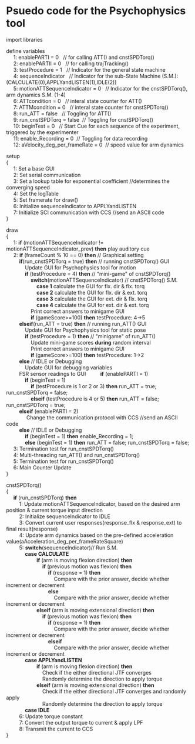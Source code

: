 # Psuedo code for the Psychophysics tool

import libraries  
  
define variables  
&nbsp;&nbsp;&nbsp;&nbsp; 1: enablePARTI = 0	&nbsp;&nbsp;// for calling ATT() and cnstSPDTorq()  
&nbsp;&nbsp;&nbsp;&nbsp; 2: enablePARTII = 0	&nbsp;&nbsp;// for calling trajTracking()   
&nbsp;&nbsp;&nbsp;&nbsp; 3: testProcedure = 1	&nbsp;&nbsp;// Indicator for the general state machine  
&nbsp;&nbsp;&nbsp;&nbsp; 4: sequenceIndicator	&nbsp;&nbsp;// Indicator for the sub-State Machine (S.M.): (CALCULATE(0),APPLYandLISTEN(1),IDLE(2))  
&nbsp;&nbsp;&nbsp;&nbsp; 5: motionATTSequenceIndicator = 0 &nbsp;&nbsp;// Indicator for the cnstSPDTorq(), arm dynamics S.M. (1-4)  
&nbsp;&nbsp;&nbsp;&nbsp; 6: ATTcondition = 0	&nbsp;&nbsp;// interal state counter for ATT()  
&nbsp;&nbsp;&nbsp;&nbsp; 7: ATTMcondition = 0	&nbsp;&nbsp;// interal state counter for cnstSPDTorq()  
&nbsp;&nbsp;&nbsp;&nbsp; 8: run_ATT = false	&nbsp;&nbsp;// Toggling for ATT()  
&nbsp;&nbsp;&nbsp;&nbsp; 9: run_cnstSPDTorq  = false&nbsp;&nbsp;// Toggling for cnstSPDTorq()  
&nbsp;&nbsp;&nbsp;&nbsp; 10: beginTest = 0 	&nbsp;&nbsp;// Start Cue for each sequence of the experiment, triggered by the experimenter  
&nbsp;&nbsp;&nbsp;&nbsp; 11: enable_Recording = 0&nbsp;&nbsp;// Toggling for data recording  
&nbsp;&nbsp;&nbsp;&nbsp; 12: aVelocity_deg_per_frameRate = 0&nbsp;&nbsp;// speed value for arm dynamics  

setup  
{  
&nbsp;&nbsp;&nbsp;&nbsp; 1: Set a base GUI  
&nbsp;&nbsp;&nbsp;&nbsp; 2: Set serial communication  
&nbsp;&nbsp;&nbsp;&nbsp; 3: Set a lookup table for exponential coefficient //determines the converging speed  
&nbsp;&nbsp;&nbsp;&nbsp; 4: Set the logTable  
&nbsp;&nbsp;&nbsp;&nbsp; 5: Set framerate for draw()  
&nbsp;&nbsp;&nbsp;&nbsp; 6: Initialize sequenceIndicator to APPLYandLISTEN  
&nbsp;&nbsp;&nbsp;&nbsp; 7: Initialize SCI communication with CCS //send an ASCII code  
}  
  
draw  
{  
&nbsp;&nbsp;&nbsp;&nbsp; 1: **if** (motionATTSequenceIndicator != motionATTSequenceIndicator_prev) **then** play auditory cue  
&nbsp;&nbsp;&nbsp;&nbsp; 2: **if** (frameCount % 10 == 0) **then** // Graphical setting   
&nbsp;&nbsp;&nbsp;&nbsp;&nbsp;&nbsp;&nbsp;&nbsp; **if**(run_cnstSPDTorq = true) **then** // running cnstSPDTorq() GUI  
&nbsp;&nbsp;&nbsp;&nbsp;&nbsp;&nbsp;&nbsp;&nbsp;&nbsp;&nbsp;&nbsp;&nbsp; Update GUI for Psychophysics tool for motion  
&nbsp;&nbsp;&nbsp;&nbsp;&nbsp;&nbsp;&nbsp;&nbsp;&nbsp;&nbsp;&nbsp;&nbsp; **if** (testProcedure = 4) **then** // "mini-game" of cnstSPDTorq()  
&nbsp;&nbsp;&nbsp;&nbsp;&nbsp;&nbsp;&nbsp;&nbsp;&nbsp;&nbsp;&nbsp;&nbsp;&nbsp;&nbsp;&nbsp;&nbsp; **switch**(motionATTSequenceIndicator) // cnstSPDTorq() S.M.  
&nbsp;&nbsp;&nbsp;&nbsp;&nbsp;&nbsp;&nbsp;&nbsp;&nbsp;&nbsp;&nbsp;&nbsp;&nbsp;&nbsp;&nbsp;&nbsp;&nbsp;&nbsp;&nbsp;&nbsp; **case 1** calculate the GUI for flx. dir & flx. torq  
&nbsp;&nbsp;&nbsp;&nbsp;&nbsp;&nbsp;&nbsp;&nbsp;&nbsp;&nbsp;&nbsp;&nbsp;&nbsp;&nbsp;&nbsp;&nbsp;&nbsp;&nbsp;&nbsp;&nbsp; **case 2** calculate the GUI for flx. dir & ext. torq  
&nbsp;&nbsp;&nbsp;&nbsp;&nbsp;&nbsp;&nbsp;&nbsp;&nbsp;&nbsp;&nbsp;&nbsp;&nbsp;&nbsp;&nbsp;&nbsp;&nbsp;&nbsp;&nbsp;&nbsp; **case 3** calculate the GUI for ext. dir & flx. torq  
&nbsp;&nbsp;&nbsp;&nbsp;&nbsp;&nbsp;&nbsp;&nbsp;&nbsp;&nbsp;&nbsp;&nbsp;&nbsp;&nbsp;&nbsp;&nbsp;&nbsp;&nbsp;&nbsp;&nbsp; **case 4** calculate the GUI for ext. dir & ext. torq  
&nbsp;&nbsp;&nbsp;&nbsp;&nbsp;&nbsp;&nbsp;&nbsp;&nbsp;&nbsp;&nbsp;&nbsp;&nbsp;&nbsp;&nbsp;&nbsp; Print correct answers to minigame GUI  
&nbsp;&nbsp;&nbsp;&nbsp;&nbsp;&nbsp;&nbsp;&nbsp;&nbsp;&nbsp;&nbsp;&nbsp;&nbsp;&nbsp;&nbsp;&nbsp; **if** (gameScore>=100) **then** testProcedure: 4->5   
&nbsp;&nbsp;&nbsp;&nbsp;&nbsp;&nbsp;&nbsp;&nbsp; **elseif**(run_ATT = true) **then** // running run_ATT() GUI  
&nbsp;&nbsp;&nbsp;&nbsp;&nbsp;&nbsp;&nbsp;&nbsp;&nbsp;&nbsp;&nbsp;&nbsp; Update GUI for Psychophysics tool for static pose  
&nbsp;&nbsp;&nbsp;&nbsp;&nbsp;&nbsp;&nbsp;&nbsp;&nbsp;&nbsp;&nbsp;&nbsp; **if** (testProcedure = 1) **then** // "minigame" of run_ATT()  
&nbsp;&nbsp;&nbsp;&nbsp;&nbsp;&nbsp;&nbsp;&nbsp;&nbsp;&nbsp;&nbsp;&nbsp;&nbsp;&nbsp;&nbsp;&nbsp; Update mini-game scores **during** random interval  
&nbsp;&nbsp;&nbsp;&nbsp;&nbsp;&nbsp;&nbsp;&nbsp;&nbsp;&nbsp;&nbsp;&nbsp;&nbsp;&nbsp;&nbsp;&nbsp; Print correct answers to minigame GUI  
&nbsp;&nbsp;&nbsp;&nbsp;&nbsp;&nbsp;&nbsp;&nbsp;&nbsp;&nbsp;&nbsp;&nbsp;&nbsp;&nbsp;&nbsp;&nbsp; **if** (gameScore>=100) **then** testProcedure: 1->2   
&nbsp;&nbsp;&nbsp;&nbsp;&nbsp;&nbsp;&nbsp;&nbsp; **else** // IDLE or Debugging  
&nbsp;&nbsp;&nbsp;&nbsp;&nbsp;&nbsp;&nbsp;&nbsp;&nbsp;&nbsp;&nbsp;&nbsp; Update GUI for debugging variables  
&nbsp;&nbsp;&nbsp;&nbsp;&nbsp;&nbsp;&nbsp;&nbsp; FSR sensor readings to GUI
&nbsp;&nbsp;&nbsp;&nbsp;&nbsp;&nbsp;&nbsp;&nbsp; **if** (enablePARTI = 1)  
&nbsp;&nbsp;&nbsp;&nbsp;&nbsp;&nbsp;&nbsp;&nbsp;&nbsp;&nbsp;&nbsp;&nbsp; **if** (beginTest = 1)  
&nbsp;&nbsp;&nbsp;&nbsp;&nbsp;&nbsp;&nbsp;&nbsp;&nbsp;&nbsp;&nbsp;&nbsp;&nbsp;&nbsp;&nbsp;&nbsp; **if** (testProcedure is 1 or 2 or 3) **then** run_ATT = true;  run_cnstSPDTorq = false;  
&nbsp;&nbsp;&nbsp;&nbsp;&nbsp;&nbsp;&nbsp;&nbsp;&nbsp;&nbsp;&nbsp;&nbsp;&nbsp;&nbsp;&nbsp;&nbsp; **elseif** (testProcedure is 4 or 5) **then** run_ATT = false;   run_cnstSPDTorq = true;     
&nbsp;&nbsp;&nbsp;&nbsp;&nbsp;&nbsp;&nbsp;&nbsp; **elseif** (enablePARTI = 2)  
&nbsp;&nbsp;&nbsp;&nbsp;&nbsp;&nbsp;&nbsp;&nbsp;&nbsp;&nbsp;&nbsp;&nbsp;&nbsp; Change the communication protocol with CCS //send an ASCII code  
&nbsp;&nbsp;&nbsp;&nbsp;&nbsp;&nbsp;&nbsp;&nbsp; **else**  // IDLE or Debugging  
&nbsp;&nbsp;&nbsp;&nbsp;&nbsp;&nbsp;&nbsp;&nbsp;&nbsp;&nbsp;&nbsp;&nbsp; **if** (beginTest = 1) **then** enable_Recording = 1;  
&nbsp;&nbsp;&nbsp;&nbsp;&nbsp;&nbsp;&nbsp;&nbsp;&nbsp;&nbsp;&nbsp;&nbsp; **else** (beginTest = 1) **then** run_ATT = false; run_cnstSPDTorq = false;  
&nbsp;&nbsp;&nbsp;&nbsp; 3: Termination test for run_cnstSPDTorq()  
&nbsp;&nbsp;&nbsp;&nbsp; 4: Multi-threading run_ATT() and run_cnstSPDTorq()  
&nbsp;&nbsp;&nbsp;&nbsp; 5: Termination test for run_cnstSPDTorq()  
&nbsp;&nbsp;&nbsp;&nbsp; 6: Main Counter Update  
}  
  
cnstSPDTorq()  
{  
&nbsp;&nbsp;&nbsp;&nbsp; **if** (run_cnstSPDTorq) **then**  
&nbsp;&nbsp;&nbsp;&nbsp;&nbsp;&nbsp;&nbsp;&nbsp; 1: Update motionATTSequenceIndicator, based on the desired arm position & current torque input direction  
&nbsp;&nbsp;&nbsp;&nbsp;&nbsp;&nbsp;&nbsp;&nbsp; 2: Initialize sequenceIndicator to IDLE  
&nbsp;&nbsp;&nbsp;&nbsp;&nbsp;&nbsp;&nbsp;&nbsp; 3: Convert current user responses(response_flx & response_ext) to final result(response)  
&nbsp;&nbsp;&nbsp;&nbsp;&nbsp;&nbsp;&nbsp;&nbsp; 4: Update arm dynamics based on the pre-defined acceleration value(aAcceleration_deg_per_frameRateSquare)  
&nbsp;&nbsp;&nbsp;&nbsp;&nbsp;&nbsp;&nbsp;&nbsp; 5: **switch**(sequenceIndicator)// Run S.M.  
&nbsp;&nbsp;&nbsp;&nbsp;&nbsp;&nbsp;&nbsp;&nbsp;&nbsp;&nbsp;&nbsp;&nbsp; **case CALCULATE**  
&nbsp;&nbsp;&nbsp;&nbsp;&nbsp;&nbsp;&nbsp;&nbsp;&nbsp;&nbsp;&nbsp;&nbsp;&nbsp;&nbsp;&nbsp;&nbsp;&nbsp;&nbsp;&nbsp;&nbsp; **if** (arm is moving flexion direction) **then**  
&nbsp;&nbsp;&nbsp;&nbsp;&nbsp;&nbsp;&nbsp;&nbsp;&nbsp;&nbsp;&nbsp;&nbsp;&nbsp;&nbsp;&nbsp;&nbsp;&nbsp;&nbsp;&nbsp;&nbsp;&nbsp;&nbsp;&nbsp;&nbsp; **if** (previous motion was flexion) **then**  
&nbsp;&nbsp;&nbsp;&nbsp;&nbsp;&nbsp;&nbsp;&nbsp;&nbsp;&nbsp;&nbsp;&nbsp;&nbsp;&nbsp;&nbsp;&nbsp;&nbsp;&nbsp;&nbsp;&nbsp;&nbsp;&nbsp;&nbsp;&nbsp;&nbsp;&nbsp;&nbsp;&nbsp; **if** (response = 1) **then**  
&nbsp;&nbsp;&nbsp;&nbsp;&nbsp;&nbsp;&nbsp;&nbsp;&nbsp;&nbsp;&nbsp;&nbsp;&nbsp;&nbsp;&nbsp;&nbsp;&nbsp;&nbsp;&nbsp;&nbsp;&nbsp;&nbsp;&nbsp;&nbsp;&nbsp;&nbsp;&nbsp;&nbsp;&nbsp;&nbsp;&nbsp;&nbsp; Compare with the prior answer, decide whether increment or decrement  
&nbsp;&nbsp;&nbsp;&nbsp;&nbsp;&nbsp;&nbsp;&nbsp;&nbsp;&nbsp;&nbsp;&nbsp;&nbsp;&nbsp;&nbsp;&nbsp;&nbsp;&nbsp;&nbsp;&nbsp;&nbsp;&nbsp;&nbsp;&nbsp;&nbsp;&nbsp;&nbsp;&nbsp; **else**  
&nbsp;&nbsp;&nbsp;&nbsp;&nbsp;&nbsp;&nbsp;&nbsp;&nbsp;&nbsp;&nbsp;&nbsp;&nbsp;&nbsp;&nbsp;&nbsp;&nbsp;&nbsp;&nbsp;&nbsp;&nbsp;&nbsp;&nbsp;&nbsp;&nbsp;&nbsp;&nbsp;&nbsp;&nbsp;&nbsp;&nbsp;&nbsp; Compare with the prior answer, decide whether increment or decrement  
&nbsp;&nbsp;&nbsp;&nbsp;&nbsp;&nbsp;&nbsp;&nbsp;&nbsp;&nbsp;&nbsp;&nbsp;&nbsp;&nbsp;&nbsp;&nbsp;&nbsp;&nbsp;&nbsp;&nbsp; **elseif** (arm is moving extensional direction) **then**  
&nbsp;&nbsp;&nbsp;&nbsp;&nbsp;&nbsp;&nbsp;&nbsp;&nbsp;&nbsp;&nbsp;&nbsp;&nbsp;&nbsp;&nbsp;&nbsp;&nbsp;&nbsp;&nbsp;&nbsp;&nbsp;&nbsp;&nbsp;&nbsp; **if** (previous motion was flexion) **then**    
&nbsp;&nbsp;&nbsp;&nbsp;&nbsp;&nbsp;&nbsp;&nbsp;&nbsp;&nbsp;&nbsp;&nbsp;&nbsp;&nbsp;&nbsp;&nbsp;&nbsp;&nbsp;&nbsp;&nbsp;&nbsp;&nbsp;&nbsp;&nbsp;&nbsp;&nbsp;&nbsp;&nbsp; **if** (response = 1) **then**    
&nbsp;&nbsp;&nbsp;&nbsp;&nbsp;&nbsp;&nbsp;&nbsp;&nbsp;&nbsp;&nbsp;&nbsp;&nbsp;&nbsp;&nbsp;&nbsp;&nbsp;&nbsp;&nbsp;&nbsp;&nbsp;&nbsp;&nbsp;&nbsp;&nbsp;&nbsp;&nbsp;&nbsp;&nbsp;&nbsp;&nbsp;&nbsp; Compare with the prior answer, decide whether increment or decrement  
&nbsp;&nbsp;&nbsp;&nbsp;&nbsp;&nbsp;&nbsp;&nbsp;&nbsp;&nbsp;&nbsp;&nbsp;&nbsp;&nbsp;&nbsp;&nbsp;&nbsp;&nbsp;&nbsp;&nbsp;&nbsp;&nbsp;&nbsp;&nbsp;&nbsp;&nbsp;&nbsp;&nbsp; **elseif**  
&nbsp;&nbsp;&nbsp;&nbsp;&nbsp;&nbsp;&nbsp;&nbsp;&nbsp;&nbsp;&nbsp;&nbsp;&nbsp;&nbsp;&nbsp;&nbsp;&nbsp;&nbsp;&nbsp;&nbsp;&nbsp;&nbsp;&nbsp;&nbsp;&nbsp;&nbsp;&nbsp;&nbsp;&nbsp;&nbsp;&nbsp;&nbsp; Compare with the prior answer, decide whether increment or decrement  
&nbsp;&nbsp;&nbsp;&nbsp;&nbsp;&nbsp;&nbsp;&nbsp;&nbsp;&nbsp;&nbsp;&nbsp; **case APPLYandLISTEN**  
&nbsp;&nbsp;&nbsp;&nbsp;&nbsp;&nbsp;&nbsp;&nbsp;&nbsp;&nbsp;&nbsp;&nbsp;&nbsp;&nbsp;&nbsp;&nbsp;&nbsp;&nbsp;&nbsp;&nbsp; **if** (arm is moving flexion direction) **then**  
&nbsp;&nbsp;&nbsp;&nbsp;&nbsp;&nbsp;&nbsp;&nbsp;&nbsp;&nbsp;&nbsp;&nbsp;&nbsp;&nbsp;&nbsp;&nbsp;&nbsp;&nbsp;&nbsp;&nbsp;&nbsp;&nbsp;&nbsp;&nbsp; Check if the either directional JTF converges  
&nbsp;&nbsp;&nbsp;&nbsp;&nbsp;&nbsp;&nbsp;&nbsp;&nbsp;&nbsp;&nbsp;&nbsp;&nbsp;&nbsp;&nbsp;&nbsp;&nbsp;&nbsp;&nbsp;&nbsp;&nbsp;&nbsp;&nbsp;&nbsp; Randomly determine the direction to apply torque  
&nbsp;&nbsp;&nbsp;&nbsp;&nbsp;&nbsp;&nbsp;&nbsp;&nbsp;&nbsp;&nbsp;&nbsp;&nbsp;&nbsp;&nbsp;&nbsp;&nbsp;&nbsp;&nbsp;&nbsp; **elseif** (arm is moving extensional direction) **then**  
&nbsp;&nbsp;&nbsp;&nbsp;&nbsp;&nbsp;&nbsp;&nbsp;&nbsp;&nbsp;&nbsp;&nbsp;&nbsp;&nbsp;&nbsp;&nbsp;&nbsp;&nbsp;&nbsp;&nbsp;&nbsp;&nbsp;&nbsp;&nbsp; Check if the either directional JTF converges and randomly apply  
&nbsp;&nbsp;&nbsp;&nbsp;&nbsp;&nbsp;&nbsp;&nbsp;&nbsp;&nbsp;&nbsp;&nbsp;&nbsp;&nbsp;&nbsp;&nbsp;&nbsp;&nbsp;&nbsp;&nbsp;&nbsp;&nbsp;&nbsp;&nbsp; Randomly determine the direction to apply torque  
&nbsp;&nbsp;&nbsp;&nbsp;&nbsp;&nbsp;&nbsp;&nbsp;&nbsp;&nbsp;&nbsp;&nbsp; **case IDLE**  
&nbsp;&nbsp;&nbsp;&nbsp;&nbsp;&nbsp;&nbsp;&nbsp; 6: Update torque constant  
&nbsp;&nbsp;&nbsp;&nbsp;&nbsp;&nbsp;&nbsp;&nbsp; 7: Convert the output torque to current & apply LPF  
&nbsp;&nbsp;&nbsp;&nbsp;&nbsp;&nbsp;&nbsp;&nbsp; 8: Transmit the current to CCS  
}  